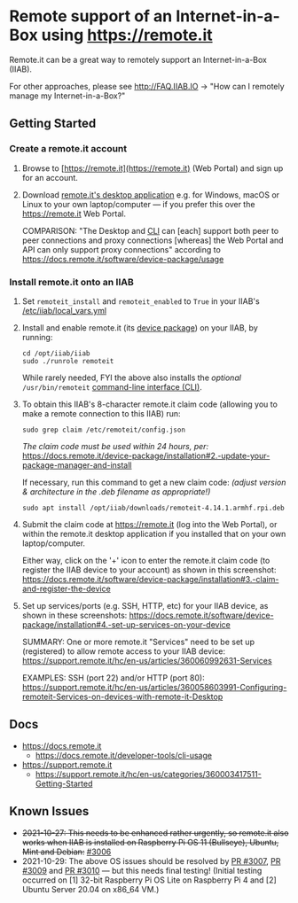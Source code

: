 # Remote support of an Internet-in-a-Box using https://remote.it

Remote.it can be a great way to remotely support an Internet-in-a-Box (IIAB).

For other approaches, please see http://FAQ.IIAB.IO -> "How can I remotely manage my Internet-in-a-Box?"

## Getting Started

### Create a remote.it account

1. Browse to [https://remote.it](https://remote.it) (Web Portal) and sign up for an account.

2. Download [remote.it's desktop application](https://remote.it/download/) e.g. for Windows, macOS or Linux to your own laptop/computer &mdash; if you prefer this over the https://remote.it Web Portal.

   COMPARISON: "The Desktop and [CLI](https://docs.remote.it/software/cli) can [each] support both peer to peer connections and proxy connections [whereas] the Web Portal and API can only support proxy connections" according to https://docs.remote.it/software/device-package/usage

### Install remote.it onto an IIAB

1. Set `remoteit_install` and `remoteit_enabled` to `True` in your IIAB's [/etc/iiab/local_vars.yml](http://wiki.laptop.org/go/IIAB/FAQ#What_is_local_vars.yml_and_how_do_I_customize_it.3F)

2. Install and enable remote.it (its [device package](https://docs.remote.it/software/device-package)) on your IIAB, by running:

   ```
   cd /opt/iiab/iiab
   sudo ./runrole remoteit
   ```

   While rarely needed, FYI the above also installs the _optional_ `/usr/bin/remoteit` [command-line interface (CLI)](https://docs.remote.it/software/cli).

   <!--EXPLANATION: The above installs remote.it, in a way that was originally designed to be interactive, and provide you the claim code needed to make a remote connection to this IIAB.  The claim code is further explained below.-->

3. To obtain this IIAB's 8-character remote.it claim code (allowing you to make a remote connection to this IIAB) run:

   ```
   sudo grep claim /etc/remoteit/config.json
   ```

   *The claim code must be used within 24 hours, per:* https://docs.remote.it/device-package/installation#2.-update-your-package-manager-and-install

   If necessary, run this command to get a new claim code: *(adjust version & architecture in the .deb filename as appropriate!)*

   ```
   sudo apt install /opt/iiab/downloads/remoteit-4.14.1.armhf.rpi.deb
   ```

4. Submit the claim code at https://remote.it (log into the Web Portal), or within the remote.it desktop application if you installed that on your own laptop/computer.
 
   Either way, click on the '+' icon to enter the remote.it claim code (to register the IIAB device to your account) as shown in this screenshot: https://docs.remote.it/software/device-package/installation#3.-claim-and-register-the-device

5. Set up services/ports (e.g. SSH, HTTP, etc) for your IIAB device, as shown in these screenshots: https://docs.remote.it/software/device-package/installation#4.-set-up-services-on-your-device

   SUMMARY: One or more remote.it "Services" need to be set up (registered) to allow remote access to your IIAB device: https://support.remote.it/hc/en-us/articles/360060992631-Services

   EXAMPLES: SSH (port 22) and/or HTTP (port 80): https://support.remote.it/hc/en-us/articles/360058603991-Configuring-remoteit-Services-on-devices-with-remote-it-Desktop

## Docs

<!-- "auto-registration" of remote.it, and other more advanced configuration options, see: -->

- https://docs.remote.it
  - https://docs.remote.it/developer-tools/cli-usage
- https://support.remote.it
  - https://support.remote.it/hc/en-us/categories/360003417511-Getting-Started
<!-- - https://support.remote.it/hc/en-us/articles/360044424612-1-Create-an-Auto-Registration 
- https://support.remote.it/hc/en-us/articles/360044424672-1-Device-Setup-for-Auto-Bulk-Registration -->

## Known Issues

- <strike>2021-10-27: This needs to be enhanced rather urgently, so remote.it also works when IIAB is installed on Raspberry Pi OS 11 (Bullseye), Ubuntu, Mint and Debian:</strike> [#3006](https://github.com/iiab/iiab/issues/3006)
- 2021-10-29: The above OS issues should be resolved by [PR #3007](https://github.com/iiab/iiab/pull/3007), [PR #3009](https://github.com/iiab/iiab/pull/3009) and [PR #3010](https://github.com/iiab/iiab/pull/3010) &mdash; but this needs final testing!  (Initial testing occurred on [1] 32-bit Raspberry Pi OS Lite on Raspberry Pi 4 and [2] Ubuntu Server 20.04 on x86_64 VM.)
